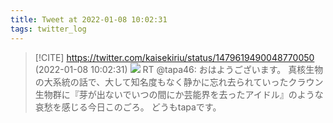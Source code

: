 ```yaml
---
title: Tweet at 2022-01-08 10:02:31
tags: twitter_log
---
```


> [!CITE] https://twitter.com/kaisekiriu/status/1479619490048770050 (2022-01-08 10:02:31)
> ![](https://twitter.com/kaisekiriu/status/1479619490048770050)
> RT @tapa46: おはようございます。
> 真核生物の大系統の話で、大して知名度もなく静かに忘れ去られていったクラウン生物群に『芽が出ないでいつの間にか芸能界を去ったアイドル』のような哀愁を感じる今日このごろ。
> どうもtapaです。
